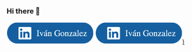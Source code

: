 ### Hi there 👋

![alt text](https://github.com/ivangonzalez224/ivangonzalez224/blob/main/linkindLink.png?raw=true)
[![Foo](https://github.com/ivangonzalez224/ivangonzalez224/blob/main/linkindLink.png?raw=true))](https://www.linkedin.com/in/iv%C3%A1n-gonzalez-robles-957491275/)

<!--
**ivangonzalez224/ivangonzalez224** is a ✨ _special_ ✨ repository because its `README.md` (this file) appears on your GitHub profile.

Here are some ideas to get you started:

- 🔭 I’m currently working on ...
- 🌱 I’m currently learning ...
- 👯 I’m looking to collaborate on ...
- 🤔 I’m looking for help with ...
- 💬 Ask me about ...
- 📫 How to reach me: ...
- 😄 Pronouns: ...
- ⚡ Fun fact: ...
-->
